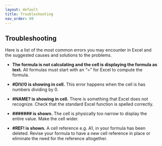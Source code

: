 ```yaml
---
layout: default
title: Troubleshooting
nav_order: 99
---
```


## Troubleshooting

Here is a list of the most common errors you may encounter in Excel and the suggested causes and solutions to the problems.

*	**The formula is not calculating and the cell is displaying the formula as text.** 
 All formulas must start with an “=” for Excel to compute the formula.
 
*	**#DIV/0 is showing in cell.** 
 This error happens when the cell is has numbers dividing by 0.

*	**#NAME? is showing in cell.** 
 There is something that Excel does not recognize. Check that the standard Excel function is spelled correctly. 

*	**####### is shown.** 
 The cell is physically too narrow to display the entire value. Make the cell wider.

*	**#REF! is shown.** 
 A cell reference e.g. A1, in your formula has been deleted. Revise your formula to have a new cell reference in place or eliminate the need for the reference altogether.
